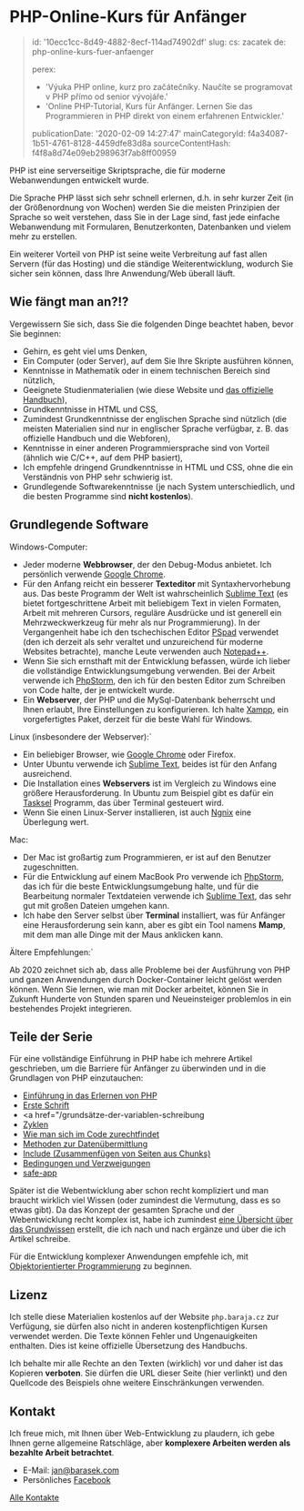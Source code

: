 PHP-Online-Kurs für Anfänger
============================

> id: '10ecc1cc-8d49-4882-8ecf-114ad74902df'
> slug:
> 	cs: zacatek
> 	de: php-online-kurs-fuer-anfaenger
> 
> perex:
> 	- 'Výuka PHP online, kurz pro začátečníky. Naučíte se programovat v PHP přímo od senior vývojáře.'
> 	- 'Online PHP-Tutorial, Kurs für Anfänger. Lernen Sie das Programmieren in PHP direkt von einem erfahrenen Entwickler.'
> 
> publicationDate: '2020-02-09 14:27:47'
> mainCategoryId: f4a34087-1b51-4761-8128-4459dfe83d8a
> sourceContentHash: f4f8a8d74e09eb298963f7ab8ff00959

PHP ist eine serverseitige Skriptsprache, die für moderne Webanwendungen entwickelt wurde.

Die Sprache PHP lässt sich sehr schnell erlernen, d.h. in sehr kurzer Zeit (in der Größenordnung von Wochen) werden Sie die meisten Prinzipien der Sprache so weit verstehen, dass Sie in der Lage sind, fast jede einfache Webanwendung mit Formularen, Benutzerkonten, Datenbanken und vielem mehr zu erstellen.

Ein weiterer Vorteil von PHP ist seine weite Verbreitung auf fast allen Servern (für das Hosting) und die ständige Weiterentwicklung, wodurch Sie sicher sein können, dass Ihre Anwendung/Web überall läuft.

Wie fängt man an?!?
------------

Vergewissern Sie sich, dass Sie die folgenden Dinge beachtet haben, bevor Sie beginnen:

- Gehirn, es geht viel ums Denken,
- Ein Computer (oder Server), auf dem Sie Ihre Skripte ausführen können,
- Kenntnisse in Mathematik oder in einem technischen Bereich sind nützlich,
- Geeignete Studienmaterialien (wie diese Website und <a href="https://www.php.net">das offizielle Handbuch</a>),
- Grundkenntnisse in HTML und CSS,
- Zumindest Grundkenntnisse der englischen Sprache sind nützlich (die meisten Materialien sind nur in englischer Sprache verfügbar, z. B. das offizielle Handbuch und die Webforen),
- Kenntnisse in einer anderen Programmiersprache sind von Vorteil (ähnlich wie C/C++, auf dem PHP basiert),
- Ich empfehle dringend Grundkenntnisse in HTML und CSS, ohne die ein Verständnis von PHP sehr schwierig ist.
- Grundlegende Softwarekenntnisse (je nach System unterschiedlich, und die besten Programme sind **nicht kostenlos**).

Grundlegende Software
-----------------

Windows-Computer:
- Jeder moderne **Webbrowser**, der den Debug-Modus anbietet. Ich persönlich verwende <a href="https://www.google.com/chrome">Google Chrome</a>.
- Für den Anfang reicht ein besserer **Texteditor** mit Syntaxhervorhebung aus. Das beste Programm der Welt ist wahrscheinlich <a href="https://www.sublimetext.com">Sublime Text</a> (es bietet fortgeschrittene Arbeit mit beliebigem Text in vielen Formaten, Arbeit mit mehreren Cursors, reguläre Ausdrücke und ist generell ein Mehrzweckwerkzeug für mehr als nur Programmierung). In der Vergangenheit habe ich den tschechischen Editor <a href="https://www.pspad.com/cz/">PSpad</a> verwendet (den ich derzeit als sehr veraltet und unzureichend für moderne Websites betrachte), manche Leute verwenden auch <a href="https://www.slunecnice.cz/sw/notepad/">Notepad++</a>.
- Wenn Sie sich ernsthaft mit der Entwicklung befassen, würde ich lieber die vollständige Entwicklungsumgebung verwenden. Bei der Arbeit verwende ich <a href="https://www.jetbrains.com/phpstorm/">PhpStorm</a>, den ich für den besten Editor zum Schreiben von Code halte, der je entwickelt wurde.
- Ein **Webserver**, der PHP und die MySql-Datenbank beherrscht und Ihnen erlaubt, Ihre Einstellungen zu konfigurieren. Ich halte <a href="https://www.apachefriends.org/download.html">Xampp</a>, ein vorgefertigtes Paket, derzeit für die beste Wahl für Windows.

Linux (insbesondere der Webserver):`
- Ein beliebiger Browser, wie <a href="https://www.google.com/chrome">Google Chrome</a> oder Firefox.
- Unter Ubuntu verwende ich <a href="https://www.sublimetext.com">Sublime Text</a>, beides ist für den Anfang ausreichend.
- Die Installation eines **Webservers** ist im Vergleich zu Windows eine größere Herausforderung. In Ubuntu zum Beispiel gibt es dafür ein <a href="https://wiki.ubuntu.cz/servery/apache_s_mysql_a_php">Tasksel</a> Programm, das über Terminal gesteuert wird.
- Wenn Sie einen Linux-Server installieren, ist auch <a href="https://www.nginx.com/resources/wiki/">Ngnix</a> eine Überlegung wert.

Mac:
- Der Mac ist großartig zum Programmieren, er ist auf den Benutzer zugeschnitten.
- Für die Entwicklung auf einem MacBook Pro verwende ich <a href="https://www.jetbrains.com/phpstorm/">PhpStorm</a>, das ich für die beste Entwicklungsumgebung halte, und für die Bearbeitung normaler Textdateien verwende ich <a href="https://www.sublimetext.com">Sublime Text</a>, das sehr gut mit großen Dateien umgehen kann.
- Ich habe den Server selbst über **Terminal** installiert, was für Anfänger eine Herausforderung sein kann, aber es gibt ein Tool namens **Mamp**, mit dem man alle Dinge mit der Maus anklicken kann.

Ältere Empfehlungen:`

Ab 2020 zeichnet sich ab, dass alle Probleme bei der Ausführung von PHP und ganzen Anwendungen durch Docker-Container leicht gelöst werden können. Wenn Sie lernen, wie man mit Docker arbeitet, können Sie in Zukunft Hunderte von Stunden sparen und Neueinsteiger problemlos in ein bestehendes Projekt integrieren.

Teile der Serie
------------

Für eine vollständige Einführung in PHP habe ich mehrere Artikel geschrieben, um die Barriere für Anfänger zu überwinden und in die Grundlagen von PHP einzutauchen:

- <a href="/Einführung">Einführung in das Erlernen von PHP</a>
- <a href="/erste-schrift">Erste Schrift</a>
- <a href="/grundsätze-der-variablen-schreibung</a>
- <a href="/Zyklen">Zyklen</a>
- <a href="/wie-man-rausfindet">Wie man sich im Code zurechtfindet</a>
- <a href="/methods-sending-data">Methoden zur Datenübermittlung</a>
- <a href="/include-file">Include (Zusammenfügen von Seiten aus Chunks)</a>
- <a href="/Bedingungen">Bedingungen und Verzweigungen</a>
- <a href="/safe-application">safe-app</a>

Später ist die Webentwicklung aber schon recht kompliziert und man braucht wirklich viel Wissen (oder zumindest die Vermutung, dass es so etwas gibt). Da das Konzept der gesamten Sprache und der Webentwicklung recht komplex ist, habe ich zumindest <a href="/wissen">eine Übersicht über das Grundwissen</a> erstellt, die ich nach und nach ergänze und über die ich Artikel schreibe.

Für die Entwicklung komplexer Anwendungen empfehle ich, mit <a href="/oop">Objektorientierter Programmierung</a> zu beginnen.

Lizenz
-------

Ich stelle diese Materialien kostenlos auf der Website `php.baraja.cz` zur Verfügung, sie dürfen also nicht in anderen kostenpflichtigen Kursen verwendet werden. Die Texte können Fehler und Ungenauigkeiten enthalten. Dies ist keine offizielle Übersetzung des Handbuchs.

Ich behalte mir alle Rechte an den Texten (wirklich) vor und daher ist das Kopieren **verboten**. Sie dürfen die URL dieser Seite (hier verlinkt) und den Quellcode des Beispiels ohne weitere Einschränkungen verwenden.

Kontakt
-------

Ich freue mich, mit Ihnen über Web-Entwicklung zu plaudern, ich gebe Ihnen gerne allgemeine Ratschläge, aber **komplexere Arbeiten werden als bezahlte Arbeit betrachtet**.

- E-Mail: jan@barasek.com
- Persönliches <a href="https://www.facebook.com/janbarasek">Facebook</a>

<a href="https://baraja.cz/kontakt">Alle Kontakte</a>
